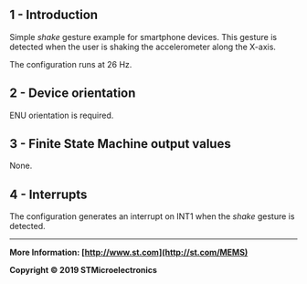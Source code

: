 ## 1 - Introduction

Simple *shake* gesture example for smartphone devices. This gesture is detected when the user is shaking the accelerometer along the X-axis. 

The configuration runs at 26 Hz.


## 2 - Device orientation

ENU orientation is required.


## 3 - Finite State Machine output values

None.


## 4 - Interrupts

The configuration generates an interrupt on INT1 when the *shake* gesture is detected.

------

**More Information: [http://www.st.com](http://st.com/MEMS)**

**Copyright © 2019 STMicroelectronics**